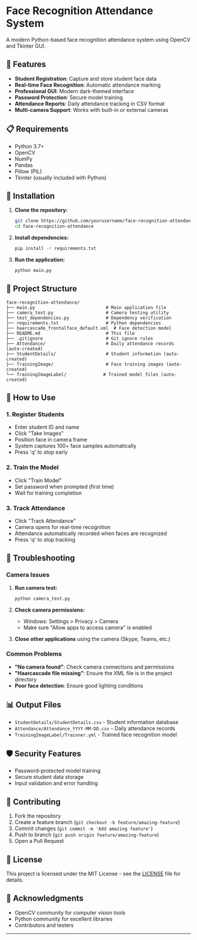 # Face Recognition Attendance System

A modern Python-based face recognition attendance system using OpenCV and Tkinter GUI.

## 🎯 Features

- **Student Registration**: Capture and store student face data
- **Real-time Face Recognition**: Automatic attendance marking
- **Professional GUI**: Modern dark-themed interface
- **Password Protection**: Secure model training
- **Attendance Reports**: Daily attendance tracking in CSV format
- **Multi-camera Support**: Works with built-in or external cameras

## 📋 Requirements

- Python 3.7+
- OpenCV
- NumPy
- Pandas
- Pillow (PIL)
- Tkinter (usually included with Python)

## 🚀 Installation

1. **Clone the repository:**
   ```bash
   git clone https://github.com/yourusername/face-recognition-attendance.git
   cd face-recognition-attendance
   ```

2. **Install dependencies:**
   ```bash
   pip install -r requirements.txt
   ```

3. **Run the application:**
   ```bash
   python main.py
   ```

## 📁 Project Structure

```
face-recognition-attendance/
├── main.py                           # Main application file
├── camera_test.py                    # Camera testing utility
├── test_dependencies.py              # Dependency verification
├── requirements.txt                  # Python dependencies
├── haarcascade_frontalface_default.xml  # Face detection model
├── README.md                         # This file
├── .gitignore                        # Git ignore rules
├── Attendance/                       # Daily attendance records (auto-created)
├── StudentDetails/                   # Student information (auto-created)
├── TrainingImage/                    # Face training images (auto-created)
└── TrainingImageLabel/              # Trained model files (auto-created)
```

## 🎯 How to Use

### 1. Register Students
- Enter student ID and name
- Click "Take Images"
- Position face in camera frame
- System captures 100+ face samples automatically
- Press 'q' to stop early

### 2. Train the Model
- Click "Train Model"
- Set password when prompted (first time)
- Wait for training completion

### 3. Track Attendance
- Click "Track Attendance" 
- Camera opens for real-time recognition
- Attendance automatically recorded when faces are recognized
- Press 'q' to stop tracking

## 🔧 Troubleshooting

### Camera Issues
1. **Run camera test:**
   ```bash
   python camera_test.py
   ```

2. **Check camera permissions:**
   - Windows: Settings > Privacy > Camera
   - Make sure "Allow apps to access camera" is enabled

3. **Close other applications** using the camera (Skype, Teams, etc.)

### Common Problems
- **"No camera found"**: Check camera connections and permissions
- **"Haarcascade file missing"**: Ensure the XML file is in the project directory
- **Poor face detection**: Ensure good lighting conditions

## 📊 Output Files

- `StudentDetails/StudentDetails.csv` - Student information database
- `Attendance/Attendance_YYYY-MM-DD.csv` - Daily attendance records
- `TrainingImageLabel/Trainner.yml` - Trained face recognition model

## 🛡️ Security Features

- Password-protected model training
- Secure student data storage
- Input validation and error handling

## 🤝 Contributing

1. Fork the repository
2. Create a feature branch (`git checkout -b feature/amazing-feature`)
3. Commit changes (`git commit -m 'Add amazing feature'`)
4. Push to branch (`git push origin feature/amazing-feature`)
5. Open a Pull Request

## 📝 License

This project is licensed under the MIT License - see the [LICENSE](LICENSE) file for details.

## 🙏 Acknowledgments

- OpenCV community for computer vision tools
- Python community for excellent libraries
- Contributors and testers

---


